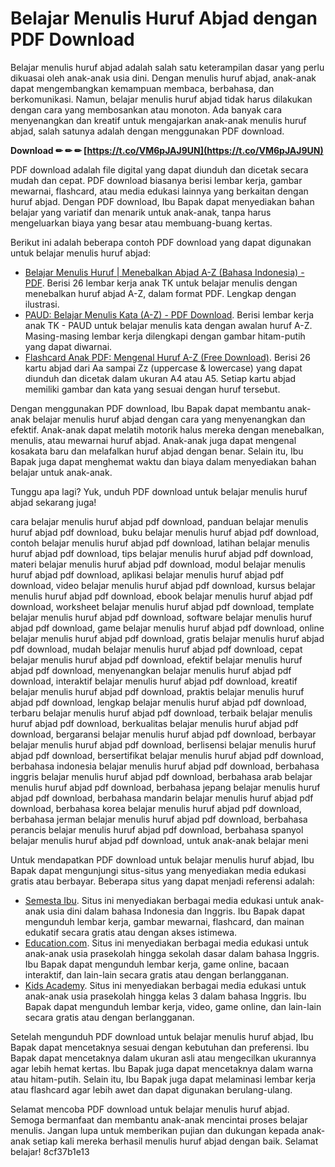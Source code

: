 
 
# Belajar Menulis Huruf Abjad dengan PDF Download
 
Belajar menulis huruf abjad adalah salah satu keterampilan dasar yang perlu dikuasai oleh anak-anak usia dini. Dengan menulis huruf abjad, anak-anak dapat mengembangkan kemampuan membaca, berbahasa, dan berkomunikasi. Namun, belajar menulis huruf abjad tidak harus dilakukan dengan cara yang membosankan atau monoton. Ada banyak cara menyenangkan dan kreatif untuk mengajarkan anak-anak menulis huruf abjad, salah satunya adalah dengan menggunakan PDF download.
 
**Download ✏ ✏ ✏ [https://t.co/VM6pJAJ9UN](https://t.co/VM6pJAJ9UN)**


 
PDF download adalah file digital yang dapat diunduh dan dicetak secara mudah dan cepat. PDF download biasanya berisi lembar kerja, gambar mewarnai, flashcard, atau media edukasi lainnya yang berkaitan dengan huruf abjad. Dengan PDF download, Ibu Bapak dapat menyediakan bahan belajar yang variatif dan menarik untuk anak-anak, tanpa harus mengeluarkan biaya yang besar atau membuang-buang kertas.
 
Berikut ini adalah beberapa contoh PDF download yang dapat digunakan untuk belajar menulis huruf abjad:
 
- [Belajar Menulis Huruf | Menebalkan Abjad A-Z (Bahasa Indonesia) - PDF](https://semestaibu.com/menebalkan-huruf-abjad-a-z/). Berisi 26 lembar kerja anak TK untuk belajar menulis dengan menebalkan huruf abjad A-Z, dalam format PDF. Lengkap dengan ilustrasi.
- [PAUD: Belajar Menulis Kata (A-Z) - PDF Download](https://semestaibu.com/lembar-kerja-tk-menulis/). Berisi lembar kerja anak TK - PAUD untuk belajar menulis kata dengan awalan huruf A-Z. Masing-masing lembar kerja dilengkapi dengan gambar hitam-putih yang dapat diwarnai.
- [Flashcard Anak PDF: Mengenal Huruf A-Z (Free Download)](https://semestaibu.com/mengenal-huruf-flashcard-anak/). Berisi 26 kartu abjad dari Aa sampai Zz (uppercase & lowercase) yang dapat diunduh dan dicetak dalam ukuran A4 atau A5. Setiap kartu abjad memiliki gambar dan kata yang sesuai dengan huruf tersebut.

Dengan menggunakan PDF download, Ibu Bapak dapat membantu anak-anak belajar menulis huruf abjad dengan cara yang menyenangkan dan efektif. Anak-anak dapat melatih motorik halus mereka dengan menebalkan, menulis, atau mewarnai huruf abjad. Anak-anak juga dapat mengenal kosakata baru dan melafalkan huruf abjad dengan benar. Selain itu, Ibu Bapak juga dapat menghemat waktu dan biaya dalam menyediakan bahan belajar untuk anak-anak.
 
Tunggu apa lagi? Yuk, unduh PDF download untuk belajar menulis huruf abjad sekarang juga!
 
cara belajar menulis huruf abjad pdf download,  panduan belajar menulis huruf abjad pdf download,  buku belajar menulis huruf abjad pdf download,  contoh belajar menulis huruf abjad pdf download,  latihan belajar menulis huruf abjad pdf download,  tips belajar menulis huruf abjad pdf download,  materi belajar menulis huruf abjad pdf download,  modul belajar menulis huruf abjad pdf download,  aplikasi belajar menulis huruf abjad pdf download,  video belajar menulis huruf abjad pdf download,  kursus belajar menulis huruf abjad pdf download,  ebook belajar menulis huruf abjad pdf download,  worksheet belajar menulis huruf abjad pdf download,  template belajar menulis huruf abjad pdf download,  software belajar menulis huruf abjad pdf download,  game belajar menulis huruf abjad pdf download,  online belajar menulis huruf abjad pdf download,  gratis belajar menulis huruf abjad pdf download,  mudah belajar menulis huruf abjad pdf download,  cepat belajar menulis huruf abjad pdf download,  efektif belajar menulis huruf abjad pdf download,  menyenangkan belajar menulis huruf abjad pdf download,  interaktif belajar menulis huruf abjad pdf download,  kreatif belajar menulis huruf abjad pdf download,  praktis belajar menulis huruf abjad pdf download,  lengkap belajar menulis huruf abjad pdf download,  terbaru belajar menulis huruf abjad pdf download,  terbaik belajar menulis huruf abjad pdf download,  berkualitas belajar menulis huruf abjad pdf download,  bergaransi belajar menulis huruf abjad pdf download,  berbayar belajar menulis huruf abjad pdf download,  berlisensi belajar menulis huruf abjad pdf download,  bersertifikat belajar menulis huruf abjad pdf download,  berbahasa indonesia belajar menulis huruf abjad pdf download,  berbahasa inggris belajar menulis huruf abjad pdf download,  berbahasa arab belajar menulis huruf abjad pdf download,  berbahasa jepang belajar menulis huruf abjad pdf download,  berbahasa mandarin belajar menulis huruf abjad pdf download,  berbahasa korea belajar menulis huruf abjad pdf download,  berbahasa jerman belajar menulis huruf abjad pdf download,  berbahasa perancis belajar menulis huruf abjad pdf download,  berbahasa spanyol belajar menulis huruf abjad pdf download,  untuk anak-anak belajar meni
  
Untuk mendapatkan PDF download untuk belajar menulis huruf abjad, Ibu Bapak dapat mengunjungi situs-situs yang menyediakan media edukasi gratis atau berbayar. Beberapa situs yang dapat menjadi referensi adalah:

- [Semesta Ibu](https://semestaibu.com/). Situs ini menyediakan berbagai media edukasi untuk anak-anak usia dini dalam bahasa Indonesia dan Inggris. Ibu Bapak dapat mengunduh lembar kerja, gambar mewarnai, flashcard, dan mainan edukatif secara gratis atau dengan akses istimewa.
- [Education.com](https://www.education.com/). Situs ini menyediakan berbagai media edukasi untuk anak-anak usia prasekolah hingga sekolah dasar dalam bahasa Inggris. Ibu Bapak dapat mengunduh lembar kerja, game online, bacaan interaktif, dan lain-lain secara gratis atau dengan berlangganan.
- [Kids Academy](https://www.kidsacademy.mobi/). Situs ini menyediakan berbagai media edukasi untuk anak-anak usia prasekolah hingga kelas 3 dalam bahasa Inggris. Ibu Bapak dapat mengunduh lembar kerja, video, game online, dan lain-lain secara gratis atau dengan berlangganan.

Setelah mengunduh PDF download untuk belajar menulis huruf abjad, Ibu Bapak dapat mencetaknya sesuai dengan kebutuhan dan preferensi. Ibu Bapak dapat mencetaknya dalam ukuran asli atau mengecilkan ukurannya agar lebih hemat kertas. Ibu Bapak juga dapat mencetaknya dalam warna atau hitam-putih. Selain itu, Ibu Bapak juga dapat melaminasi lembar kerja atau flashcard agar lebih awet dan dapat digunakan berulang-ulang.
 
Selamat mencoba PDF download untuk belajar menulis huruf abjad. Semoga bermanfaat dan membantu anak-anak mencintai proses belajar menulis. Jangan lupa untuk memberikan pujian dan dukungan kepada anak-anak setiap kali mereka berhasil menulis huruf abjad dengan baik. Selamat belajar!
 8cf37b1e13
 

